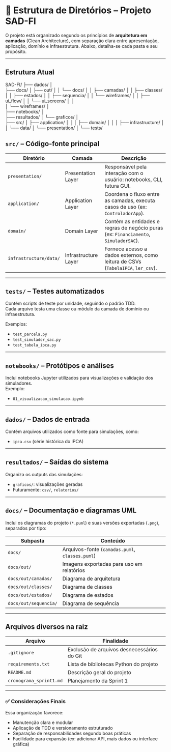 
# 📁 Estrutura de Diretórios – Projeto SAD-FI

O projeto está organizado segundo os princípios de **arquitetura em camadas** (Clean Architecture), com separação clara entre apresentação, aplicação, domínio e infraestrutura. Abaixo, detalha-se cada pasta e seu propósito.

---

## Estrutura Atual

SAD-FI/
├── dados/
│   
├── docs/
│   ├── out/
│   │   └── docs/
│   │       ├── camadas/
│   │       ├── classes/
│   │       ├── estados/
│   │       ├── sequencia/
│   │       └── wireframes/
│   │           ├── ui_flow/
│   │           └── ui_screens/
│   │               
│   └── wireframes/
│      
├── notebooks/
│     
├── resultados/
│   └── graficos/
│   
├── src/
│   ├── application/
│   │
│   ├── domain/
│   │
│   ├── infrastructure/
│   │   └── data/
│   └── presentation/
│
└── tests/

## `src/` – Código-fonte principal

| Diretório                         | Camada               | Descrição                                                                 |
|----------------------------------|-----------------------|---------------------------------------------------------------------------|
| `presentation/`                  | Presentation Layer    | Responsável pela interação com o usuário: notebooks, CLI, futura GUI.     |
| `application/`                   | Application Layer     | Coordena o fluxo entre as camadas, executa casos de uso (ex: `ControladorApp`). |
| `domain/`                        | Domain Layer          | Contém as entidades e regras de negócio puras (ex: `Financiamento`, `SimuladorSAC`). |
| `infrastructure/data/`           | Infrastructure Layer  | Fornece acesso a dados externos, como leitura de CSVs (`TabelaIPCA`, `ler_csv`). |

---

## `tests/` – Testes automatizados

Contém scripts de teste por unidade, seguindo o padrão TDD.  
Cada arquivo testa uma classe ou módulo da camada de domínio ou infraestrutura.

Exemplos:
- `test_parcela.py`
- `test_simulador_sac.py`
- `test_tabela_ipca.py`

---

## `notebooks/` – Protótipos e análises

Inclui notebooks Jupyter utilizados para visualizações e validação dos simuladores.  
Exemplo:
- `01_visualizacao_simulacao.ipynb`

---

## `dados/` – Dados de entrada

Contém arquivos utilizados como fonte para simulações, como:
- `ipca.csv` (série histórica do IPCA)

---

## `resultados/` – Saídas do sistema

Organiza os outputs das simulações:
- `graficos/`: visualizações geradas
- Futuramente: `csv/`, `relatorios/`

---

## `docs/` – Documentação e diagramas UML

Inclui os diagramas do projeto (`*.puml`) e suas versões exportadas (`.png`), separados por tipo:

| Subpasta                     | Conteúdo                                         |
|-----------------------------|--------------------------------------------------|
| `docs/`                     | Arquivos-fonte (`camadas.puml`, `classes.puml`)  |
| `docs/out/`                 | Imagens exportadas para uso em relatórios        |
| `docs/out/camadas/`         | Diagrama de arquitetura                          |
| `docs/out/classes/`         | Diagrama de classes                              |
| `docs/out/estados/`         | Diagrama de estados                              |
| `docs/out/sequencia/`       | Diagrama de sequência                            |

---

## Arquivos diversos na raiz

| Arquivo                       | Finalidade                                        |
|------------------------------|---------------------------------------------------|
| `.gitignore`                 | Exclusão de arquivos desnecessários do Git       |
| `requirements.txt`          | Lista de bibliotecas Python do projeto           |
| `README.md`                 | Descrição geral do projeto                       |
| `cronograma_sprint1.md`     | Planejamento da Sprint 1                         |

---

### ✅ Considerações Finais

Essa organização favorece:

- Manutenção clara e modular
- Aplicação de TDD e versionamento estruturado
- Separação de responsabilidades segundo boas práticas
- Facilidade para expansão (ex: adicionar API, mais dados ou interface gráfica)
